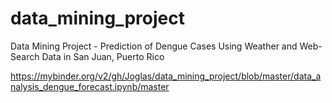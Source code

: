 # data_mining_project
Data Mining Project - Prediction of Dengue Cases Using Weather and Web-Search Data in San Juan, Puerto Rico

https://mybinder.org/v2/gh/Joglas/data_mining_project/blob/master/data_analysis_dengue_forecast.ipynb/master
